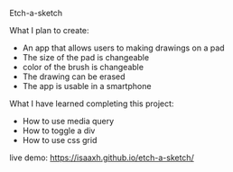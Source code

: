 Etch-a-sketch

What I plan to create:

- An app that allows users to making drawings on a pad
- The size of the pad is changeable
- color of the brush is changeable
- The drawing can be erased
- The app is usable in a smartphone

What I have learned completing this project:

- How to use media query
- How to toggle a div
- How to use css grid

live demo: https://isaaxh.github.io/etch-a-sketch/
